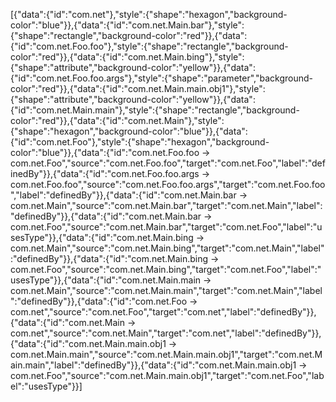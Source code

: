 [{"data":{"id":"com.net"},"style":{"shape":"hexagon","background-color":"blue"}},{"data":{"id":"com.net.Main.bar"},"style":{"shape":"rectangle","background-color":"red"}},{"data":{"id":"com.net.Foo.foo"},"style":{"shape":"rectangle","background-color":"red"}},{"data":{"id":"com.net.Main.bing"},"style":{"shape":"attribute","background-color":"yellow"}},{"data":{"id":"com.net.Foo.foo.args"},"style":{"shape":"parameter","background-color":"red"}},{"data":{"id":"com.net.Main.main.obj1"},"style":{"shape":"attribute","background-color":"yellow"}},{"data":{"id":"com.net.Main.main"},"style":{"shape":"rectangle","background-color":"red"}},{"data":{"id":"com.net.Main"},"style":{"shape":"hexagon","background-color":"blue"}},{"data":{"id":"com.net.Foo"},"style":{"shape":"hexagon","background-color":"blue"}},{"data":{"id":"com.net.Foo.foo -> com.net.Foo","source":"com.net.Foo.foo","target":"com.net.Foo","label":"definedBy"}},{"data":{"id":"com.net.Foo.foo.args -> com.net.Foo.foo","source":"com.net.Foo.foo.args","target":"com.net.Foo.foo","label":"definedBy"}},{"data":{"id":"com.net.Main.bar -> com.net.Main","source":"com.net.Main.bar","target":"com.net.Main","label":"definedBy"}},{"data":{"id":"com.net.Main.bar -> com.net.Foo","source":"com.net.Main.bar","target":"com.net.Foo","label":"usesType"}},{"data":{"id":"com.net.Main.bing -> com.net.Main","source":"com.net.Main.bing","target":"com.net.Main","label":"definedBy"}},{"data":{"id":"com.net.Main.bing -> com.net.Foo","source":"com.net.Main.bing","target":"com.net.Foo","label":"usesType"}},{"data":{"id":"com.net.Main.main -> com.net.Main","source":"com.net.Main.main","target":"com.net.Main","label":"definedBy"}},{"data":{"id":"com.net.Foo -> com.net","source":"com.net.Foo","target":"com.net","label":"definedBy"}},{"data":{"id":"com.net.Main -> com.net","source":"com.net.Main","target":"com.net","label":"definedBy"}},{"data":{"id":"com.net.Main.main.obj1 -> com.net.Main.main","source":"com.net.Main.main.obj1","target":"com.net.Main.main","label":"definedBy"}},{"data":{"id":"com.net.Main.main.obj1 -> com.net.Foo","source":"com.net.Main.main.obj1","target":"com.net.Foo","label":"usesType"}}]